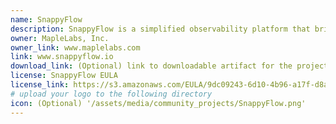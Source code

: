 ```yaml
---
name: SnappyFlow
description: SnappyFlow is a simplified observability platform that brings together metrics, logs, distributed tracing, synthetics monitoring and alert management in an integrated workflow. SnappyFlow uses AWS OpenSearch for storing, aggregating and querying all datapoints collected by Snappyflow.
owner: MapleLabs, Inc.
owner_link: www.maplelabs.com 
link: www.snappyflow.io
download_link: (Optional) link to downloadable artifact for the project
license: SnappyFlow EULA
license_link: https://s3.amazonaws.com/EULA/9dc09243-6d10-4b96-a17f-d8a4cdb90055_eula.pdf
# upload your logo to the following directory 
icon: (Optional) '/assets/media/community_projects/SnappyFlow.png'
---
```

